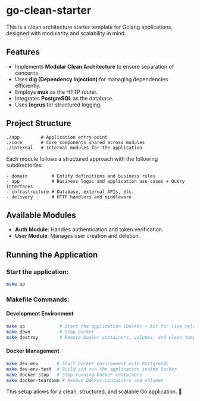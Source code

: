 # go-clean-starter

This is a clean architecture starter template for Golang applications, designed with modularity and scalability in mind.

## Features
- Implements **Modular Clean Architecture** to ensure separation of concerns.
- Uses **dig (Dependency Injection)** for managing dependencies efficiently.
- Employs **mux** as the HTTP router.
- Integrates **PostgreSQL** as the database.
- Uses **logrus** for structured logging.

## Project Structure
```
./app        # Application entry point
./core       # Core components shared across modules
./internal   # Internal modules for the application
```
Each module follows a structured approach with the following subdirectories:
```
- domain         # Entity definitions and business rules
- app            # Business logic and application use cases + Query interfaces
- infrastructure # Database, external APIs, etc.
- delivery       # HTTP handlers and middleware
```

## Available Modules
- **Auth Module**: Handles authentication and token verification.
- **User Module**: Manages user creation and deletion.

## Running the Application

### Start the application:
```sh
make up
```

### Makefile Commands:

#### Development Environment
```sh
make up             # Start the application (Docker + Air for live reload)
make down           # Stop Docker
make destroy        # Remove Docker containers, volumes, and clean temp files
```

#### Docker Management
```sh
make dev-env       # Start Docker environment with PostgreSQL
make dev-env-test  # Build and run the application inside Docker
make docker-stop   # Stop running Docker containers
make docker-teardown # Remove Docker containers and volumes
```

This setup allows for a clean, structured, and scalable Go application. 🚀

